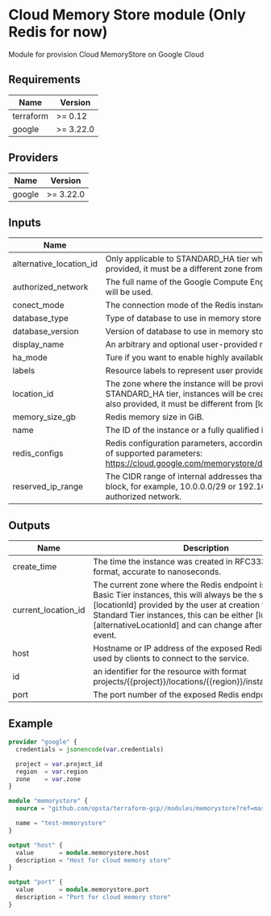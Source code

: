 # Cloud Memory Store module (Only Redis for now)

Module for provision Cloud MemoryStore on Google Cloud

## Requirements

| Name      | Version   |
| --------- | --------- |
| terraform | >= 0.12   |
| google    | >= 3.22.0 |

## Providers

| Name   | Version   |
| ------ | --------- |
| google | >= 3.22.0 |

## Inputs

| Name                    | Description                                                                                                                                                                                                                                                                                                     | Type          | Default            | Required |
| ----------------------- | --------------------------------------------------------------------------------------------------------------------------------------------------------------------------------------------------------------------------------------------------------------------------------------------------------------- | ------------- | ------------------ | :------: |
| alternative_location_id | Only applicable to STANDARD_HA tier which protects the instance against zonal failures by provisioning it across two zones. If provided, it must be a different zone from the one provided in [locationId].                                                                                                     | `string`      | `null`             |    no    |
| authorized_network      | The full name of the Google Compute Engine network to which the instance is connected. If left unspecified, the default network will be used.                                                                                                                                                                   | `string`      | `null`             |    no    |
| conect_mode             | The connection mode of the Redis instance. Possible values are: \* DIRECT_PEERING \* PRIVATE_SERVICE_ACCESS                                                                                                                                                                                                     | `string`      | `"DIRECT_PEERING"` |    no    |
| database_type           | Type of database to use in memory store service. Must be one of these values: redis, memcached.                                                                                                                                                                                                                 | `string`      | `"redis"`          |    no    |
| database_version        | Version of database to use in memory store service. Should relate on database_type                                                                                                                                                                                                                              | `string`      | `"4.0"`            |    no    |
| display_name            | An arbitrary and optional user-provided name for the instance.                                                                                                                                                                                                                                                  | `string`      | `null`             |    no    |
| ha_mode                 | Ture if you want to enable highly available primary/replica instances                                                                                                                                                                                                                                           | `bool`        | `false`            |    no    |
| labels                  | Resource labels to represent user provided metadata.                                                                                                                                                                                                                                                            | `map(string)` | `null`             |    no    |
| location_id             | The zone where the instance will be provisioned. If not provided, the service will choose a zone for the instance. For STANDARD_HA tier, instances will be created across two zones for protection against zonal failures. If [alternativeLocationId] is also provided, it must be different from [locationId]. | `string`      | `null`             |    no    |
| memory_size_gb          | Redis memory size in GiB.                                                                                                                                                                                                                                                                                       | `number`      | `1`                |    no    |
| name                    | The ID of the instance or a fully qualified identifier for the instance.                                                                                                                                                                                                                                        | `string`      | n/a                |   yes    |
| redis_configs           | Redis configuration parameters, according to http://redis.io/topics/config. Please check Memorystore documentation for the list of supported parameters: https://cloud.google.com/memorystore/docs/redis/reference/rest/v1/projects.locations.instances#Instance.FIELDS.redis_configs                           | `map(string)` | `null`             |    no    |
| reserved_ip_range       | The CIDR range of internal addresses that are reserved for this instance. If not provided, the service will choose an unused /29 block, for example, 10.0.0.0/29 or 192.168.0.0/29. Ranges must be unique and non-overlapping with existing subnets in an authorized network.                                   | `string`      | `null`             |    no    |

## Outputs

| Name                | Description                                                                                                                                                                                                                                                                                           |
| ------------------- | ----------------------------------------------------------------------------------------------------------------------------------------------------------------------------------------------------------------------------------------------------------------------------------------------------- |
| create_time         | The time the instance was created in RFC3339 UTC format, accurate to nanoseconds.                                                                                                                                                                                                                     |
| current_location_id | The current zone where the Redis endpoint is placed. For Basic Tier instances, this will always be the same as the [locationId] provided by the user at creation time. For Standard Tier instances, this can be either [locationId] or [alternativeLocationId] and can change after a failover event. |
| host                | Hostname or IP address of the exposed Redis endpoint used by clients to connect to the service.                                                                                                                                                                                                       |
| id                  | an identifier for the resource with format projects/{{project}}/locations/{{region}}/instances/{{name}}                                                                                                                                                                                               |
| port                | The port number of the exposed Redis endpoint.                                                                                                                                                                                                                                                        |

## Example

```terraform
provider "google" {
  credentials = jsonencode(var.credentials)

  project = var.project_id
  region  = var.region
  zone    = var.zone
}

module "memorystore" {
  source = "github.com/opsta/terraform-gcp//modules/memorystore?ref=master"

  name = "test-memorystore"
}

output "host" {
  value       = module.memorystore.host
  description = "Host for cloud memory store"
}

output "port" {
  value       = module.memorystore.port
  description = "Port for cloud memory store"
}
```
